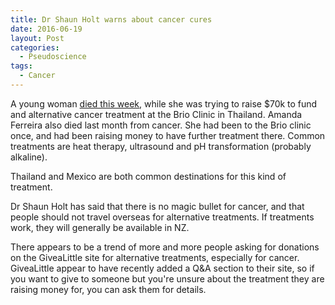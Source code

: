 ```yaml
---
title: Dr Shaun Holt warns about cancer cures
date: 2016-06-19
layout: Post
categories:
  - Pseudoscience
tags:
  - Cancer
---
```


A young woman [died this week](http://www.nzherald.co.nz/lifestyle/news/article.cfm?c_id=6&objectid=11659148), while she was trying to raise $70k to fund and alternative cancer treatment at the Brio Clinic in Thailand. Amanda Ferreira also died last month from cancer. She had been to the Brio clinic once, and had been raising money to have further treatment there. Common treatments are heat therapy, ultrasound and pH transformation (probably alkaline).

<!-- more -->

Thailand and Mexico are both common destinations for this kind of treatment.

Dr Shaun Holt has said that there is no magic bullet for cancer, and that people should not travel overseas for alternative treatments. If treatments work, they will generally be available in NZ.

There appears to be a trend of more and more people asking for donations on the GiveaLittle site for alternative treatments, especially for cancer. GiveaLittle appear to have recently added a Q&A section to their site, so if you want to give to someone but you're unsure about the treatment they are raising money for, you can ask them for details.
